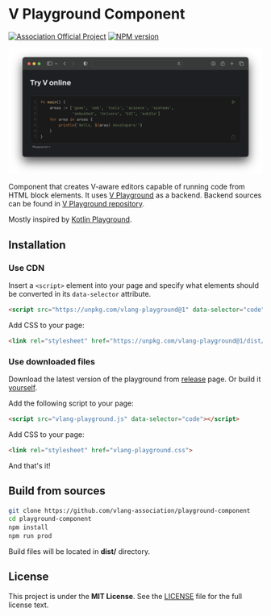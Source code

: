 # V Playground Component

[![Association Official Project][AssociationOfficialBadge]][AssociationUrl]
[![NPM version][NpmVersionBadge]][NpmUrl]

![Playground Component Cover](images/cover.png)

Component that creates V-aware editors capable of running code from HTML block elements.
It uses [V Playground](https://play.vosca.dev) as a backend.
Backend sources can be found
in [V Playground repository](https://github.com/vlang-association/playground).

Mostly inspired by [Kotlin Playground](https://github.com/JetBrains/kotlin-playground).

## Installation

### Use CDN

Insert a `<script>` element into your page and specify what elements should be converted in
its `data-selector` attribute.

```html
<script src="https://unpkg.com/vlang-playground@1" data-selector="code"></script>
```

Add CSS to your page:

```html
<link rel="stylesheet" href="https://unpkg.com/vlang-playground@1/dist/vlang-playground.css">
```

### Use downloaded files

Download the latest version of the playground from
[release](https://github.com/vlang-association/playground-component/releases/tag/v1.1.1)
page.
Or build it
[yourself](#build-from-sources).

Add the following script to your page:

```html
<script src="vlang-playground.js" data-selector="code"></script>
```

Add CSS to your page:

```html
<link rel="stylesheet" href="vlang-playground.css">
```

And that's it!

## Build from sources

```bash
git clone https://github.com/vlang-association/playground-component
cd playground-component
npm install
npm run prod
```

Build files will be located in **dist/** directory.

## License

This project is under the **MIT License**.
See the
[LICENSE](https://github.com/vlang-association/playground-component/blob/master/LICENSE)
file for the full license text.

[AssociationOfficialBadge]: https://vosca.dev/badge.svg

[NpmVersionBadge]: https://img.shields.io/npm/v/vlang-playground.svg

[AssociationUrl]: https://vosca.dev

[NpmUrl]: https://www.npmjs.com/package/vlang-playground
